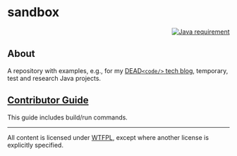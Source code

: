 # sandbox

<p align="right">
  <a href="https://docs.oracle.com/en/java/javase/16/index.html">
    <img src="https://img.shields.io/badge/Java_SE-16-ED8B00.svg?labelColor=007396"
        alt="Java requirement">
  </a>
</p>

## About

A repository with examples,
e.g., for my [DEAD`<code/>` tech blog](https://www.kovalenko.link/blog/tech/),
temporary, test and research Java projects.

## [Contributor Guide](https://github.com/stIncMale/sandbox/blob/master/contributing.md)

This guide includes build/run commands.

---

All content is licensed under [WTFPL](http://www.wtfpl.net/),
except where another license is explicitly specified.
